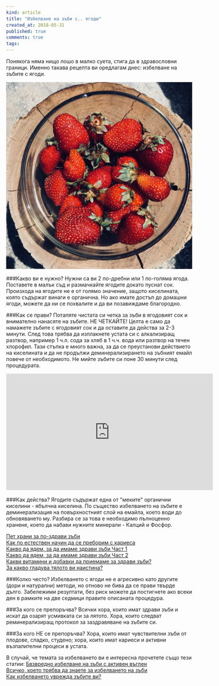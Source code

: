 ```yaml
---
kind: article
title: "Избелване на зъби с.. ягоди"
created_at: 2018-05-31
published: true
comments: true
tags:
--- 
```


Понякога няма нищо лошо в малко суета, стига да в здравословни граници.
Именно такава рецепта ви оредлагам днес: избелване на зъбите с ягоди.

![strawberries1](/images/posts/strawberries1.jpg)

<!-- more -->

###Какво ви е нужно?
Нужни са ви 2 по-дребни или 1 по-голяма ягода. Поставете в малък съд и размачкайте ягодите докато пуснат сок. Произхода на ягодите не е от голямо значение, защото киселината, която съдържат винаги е органична. Но ако имате достъп до домашни ягоди, можете да ни се похвалите и да ви позавиждаме благородно.

###Как се прави?
Потапяте чистата си четка за зъби в ягодовият сок и внимателно нанасяте на зъбите. НЕ ЧЕТКАЙТЕ! Целта е само да намажете зъбите с ягодовият сок и да оставите да действа за 2-3 минути. 
След това трябва да изплакнете устата си с алкализиращ разтвор, например 1 ч.л. сода за хляб в 1 ч.ч. вода или разтвор на течен хлорофил. Тази стъпка е много важна, за да се преустанови действието на киселината и да не продължи деминерализирането на зъбният емайл повече от необходимото. Не мийте зъбите си поне 30 минути след процедурата.

<iframe width="560" height="315" src="https://www.youtube.com/embed/oxwA5UFO91A" frameborder="0" allow="autoplay; encrypted-media" allowfullscreen></iframe>

###Как действа?
Ягодите съдържат една от "меките" органични киселини - ябълчна киселина. По същество избелването на зъбите е деминерализация на повърхностният слой на емайла, което води до обновяването му. Разбира се за това е необходимо пълноценно хранене, което да набави нужните минерали - Калций и Фосфор. 

[Пет храни за по-здрави зъби](https://bezkaries.com/blog/2017-08-17-пет-храни-за-по-здрави-зъби/)<br />
[Как по естествен начин да се преборим с кариеса](https://bezkaries.com/blog/2014-02-24-вижте-тайната-за-перфектни-зъби/)<br />
[Какво да ядем, за да имаме здрави зъби Част 1](https://bezkaries.com/blog/2014-02-27-храни-за-здрави-зъби-част-1/)<br />
[Какво да ядем, за да имаме здрави зъби Част 2](https://bezkaries.com/blog/2014-03-03-храни-за-здрави-зъби-част-2/)<br />
[Какви витамини и добавки да приемаме за здрави зъби?](https://bezkaries.com/blog/2014-03-12-витамини/)<br />
[За какво гладува тялото ви наистина?](https://bezkaries.com/blog/2014-10-19-за-какво-гладува-тялото-ви/)<br />

###Колко често?
Избелването с ягоди не е агресивно като другите (дори и натурални) методи, но отново не бива да се прави твърде дълго. Забележими резултати, без риск можете да постигнете ако всеки ден в рамките на две седмици правите описаната процедура. 

###За кого се препоръчва?
Всички хора, които имат здрави зъби и искат да озарят усмивката си за лятото.
Хора, които следват реминерализиращ протокол за заздравяване на зъбите си.

###За кого НЕ се препоръчва?
Хора, които имат чувствителни зъби от плодове, сладко, студено; хора, които имат кариеси и активни възпалителни процеси в устата.


В случай, че темата за избелването ви е интересна прочетете също тези статии:
[Бвзвредно избелване на зъби с активен въглен](https://bezkaries.com/blog/2014-03-07-избелване/)<br />
[Всичко, което трябва да знаете за избелването на зъби](https://bezkaries.com/blog/2016-01-18-всичко-за-избелването/)<br />
[Как избелването уврежда зъбите ви?](https://bezkaries.com/blog/2017-05-30-как-избелването-вреди-на-зъбите/)<br />